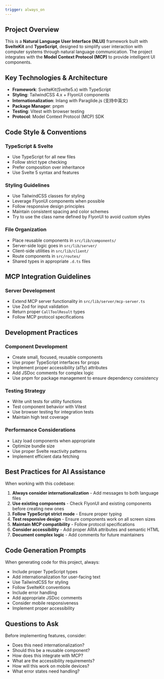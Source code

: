 ```yaml
---
trigger: always_on
---
```



## Project Overview

This is a **Natural Language User Interface (NLUI)** framework built with **SvelteKit** and **TypeScript**, designed to simplify user interaction with computer systems through natural language communication. The project integrates with the **Model Context Protocol (MCP)** to provide intelligent UI components.

## Key Technologies & Architecture

- **Framework**: SvelteKit(Svelte5.x) with TypeScript
- **Styling**: TailwindCSS 4.x + FlyonUI components
- **Internationalization**: Inlang with Paraglide.js (支持中英文)
- **Package Manager**: pnpm
- **Testing**: Vitest with browser testing
- **Protocol**: Model Context Protocol (MCP) SDK

## Code Style & Conventions

### TypeScript & Svelte

- Use TypeScript for all new files
- Follow strict type checking
- Prefer composition over inheritance
- Use Svelte 5 syntax and features

### Styling Guidelines

- Use TailwindCSS classes for styling
- Leverage FlyonUI components when possible
- Follow responsive design principles
- Maintain consistent spacing and color schemes
- Try to use the class name defined by FlyonUI to avoid custom styles

### File Organization

- Place reusable components in `src/lib/components/`
- Server-side logic goes in `src/lib/server/`
- Client-side utilities in `src/lib/client/`
- Route components in `src/routes/`
- Shared types in appropriate `.d.ts` files

## MCP Integration Guidelines

### Server Development

- Extend MCP server functionality in `src/lib/server/mcp-server.ts`
- Use Zod for input validation
- Return proper `CallToolResult` types
- Follow MCP protocol specifications

## Development Practices

### Component Development

- Create small, focused, reusable components
- Use proper TypeScript interfaces for props
- Implement proper accessibility (a11y) attributes
- Add JSDoc comments for complex logic
- Use pnpm for package management to ensure dependency consistency

### Testing Strategy

- Write unit tests for utility functions
- Test component behavior with Vitest
- Use browser testing for integration tests
- Maintain high test coverage

### Performance Considerations

- Lazy load components when appropriate
- Optimize bundle size
- Use proper Svelte reactivity patterns
- Implement efficient data fetching

## Best Practices for AI Assistance

When working with this codebase:

1. **Always consider internationalization** - Add messages to both language files
2. **Use existing components** - Check FlyonUI and existing components before creating new ones
3. **Follow TypeScript strict mode** - Ensure proper typing
4. **Test responsive design** - Ensure components work on all screen sizes
5. **Maintain MCP compatibility** - Follow protocol specifications
6. **Consider accessibility** - Add proper ARIA attributes and semantic HTML
7. **Document complex logic** - Add comments for future maintainers

## Code Generation Prompts

When generating code for this project, always:

- Include proper TypeScript types
- Add internationalization for user-facing text
- Use TailwindCSS for styling
- Follow SvelteKit conventions
- Include error handling
- Add appropriate JSDoc comments
- Consider mobile responsiveness
- Implement proper accessibility

## Questions to Ask

Before implementing features, consider:

- Does this need internationalization?
- Should this be a reusable component?
- How does this integrate with MCP?
- What are the accessibility requirements?
- How will this work on mobile devices?
- What error states need handling?
